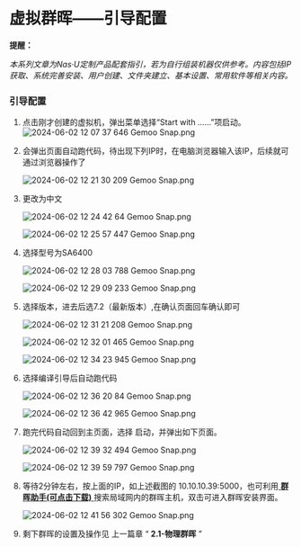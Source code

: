 # 虚拟群晖——引导配置

**提醒：**

*本系列文章为Nas·U定制产品配套指引，若为自行组装机器仅供参考。内容包括IP获取、系统完善安装、用户创建、文件夹建立、基本设置、常用软件等相关内容。*

### 引导配置

1. 点击刚才创建的虚拟机，弹出菜单选择“Start with ……”项启动。 ![2024-06-02 12 07 37 646  Gemoo Snap.png](https://webp.nas-u.top/3964055645.png)

2. 会弹出页面自动跑代码，待出现下列IP时，在电脑浏览器输入该IP，后续就可通过浏览器操作了   

   ![2024-06-02 12 21 30 209  Gemoo Snap.png](https://webp.nas-u.top/3339777353.png)

3. 更改为中文

     ![2024-06-02 12 24 42 64  Gemoo Snap.png](https://webp.nas-u.top/4121746216.png)

     ![2024-06-02 12 25 57 447  Gemoo Snap.png](https://webp.nas-u.top/3137554071.png)

4. 选择型号为SA6400

     ![2024-06-02 12 28 03 788  Gemoo Snap.png](https://webp.nas-u.top/2934947846.png)

      ![2024-06-02 12 29 09 233  Gemoo Snap.png](https://webp.nas-u.top/2275072233.png)

5. 选择版本，进去后选7.2（最新版本）,在确认页面回车确认即可

      ![2024-06-02 12 31 21 208  Gemoo Snap.png](https://webp.nas-u.top/3650055912.png)

      ![2024-06-02 12 32 01 465  Gemoo Snap.png](https://webp.nas-u.top/1893203826.png)

      ![2024-06-02 12 34 23 945  Gemoo Snap.png](https://webp.nas-u.top/596832023.png)

6. 选择编译引导后自动跑代码

      ![2024-06-02 12 36 20 84  Gemoo Snap.png](https://webp.nas-u.top/2072264305.png)

      ![2024-06-02 12 36 42 965  Gemoo Snap.png](https://webp.nas-u.top/2792127127.png)

7. 跑完代码自动回到主页面，选择 启动，并弹出如下页面。

      ![2024-06-02 12 39 32 494  Gemoo Snap.png](https://webp.nas-u.top/1044748778.png)

      ![2024-06-02 12 39 59 797  Gemoo Snap.png](https://webp.nas-u.top/3876941721.png)

8. 等待2分钟左右，按上面的IP，如上述截图的 10.10.10.39:5000，也可利用[ **群晖助手(可点击下载)** ](https://global.synologydownload.com/download/Utility/Assistant/7.0.4-50051/Windows/synology-assistant-7.0.4-50051.exe?model=SA6400&bays=12&dsm_version=7.2.1&build_number=69057)搜索局域网内的群晖主机，双击可进入群晖安装界面。

      ![2024-06-02 12 41 56 302  Gemoo Snap.png](https://webp.nas-u.top/2337385190.png)

9. 剩下群晖的设置及操作见 上一篇章  “ **2.1-物理群晖** ”

